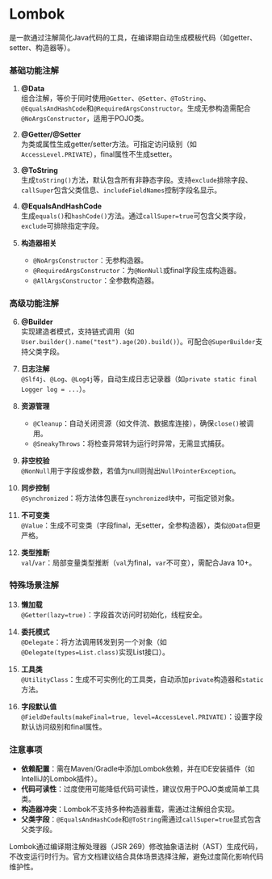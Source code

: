 # Lombok

是一款通过注解简化Java代码的工具，在编译期自动生成模板代码（如getter、setter、构造器等）。

### **基础功能注解**
1. **@Data**  
   组合注解，等价于同时使用`@Getter`、`@Setter`、`@ToString`、`@EqualsAndHashCode`和`@RequiredArgsConstructor`。生成无参构造需配合`@NoArgsConstructor`，适用于POJO类。

2. **@Getter/@Setter**  
   为类或属性生成getter/setter方法。可指定访问级别（如`AccessLevel.PRIVATE`），final属性不生成setter。

3. **@ToString**  
   生成`toString()`方法，默认包含所有非静态字段。支持`exclude`排除字段、`callSuper`包含父类信息、`includeFieldNames`控制字段名显示。

4. **@EqualsAndHashCode**  
   生成`equals()`和`hashCode()`方法。通过`callSuper=true`可包含父类字段，`exclude`可排除指定字段。

5. **构造器相关**
    - `@NoArgsConstructor`：无参构造器。
    - `@RequiredArgsConstructor`：为`@NonNull`或final字段生成构造器。
    - `@AllArgsConstructor`：全参数构造器。

### **高级功能注解**
6. **@Builder**  
   实现建造者模式，支持链式调用（如`User.builder().name("test").age(20).build()`）。可配合`@SuperBuilder`支持父类字段。

7. **日志注解**  
   `@Slf4j`、`@Log`、`@Log4j`等，自动生成日志记录器（如`private static final Logger log = ...`）。

8. **资源管理**
    - `@Cleanup`：自动关闭资源（如文件流、数据库连接），确保`close()`被调用。
    - `@SneakyThrows`：将检查异常转为运行时异常，无需显式捕获。

9. **非空校验**  
   `@NonNull`用于字段或参数，若值为null则抛出`NullPointerException`。

10. **同步控制**  
    `@Synchronized`：将方法体包裹在`synchronized`块中，可指定锁对象。

11. **不可变类**  
    `@Value`：生成不可变类（字段final，无setter，全参构造器），类似`@Data`但更严格。

12. **类型推断**  
    `val`/`var`：局部变量类型推断（`val`为final，`var`不可变），需配合Java 10+。

### **特殊场景注解**
13. **懒加载**  
    `@Getter(lazy=true)`：字段首次访问时初始化，线程安全。

14. **委托模式**  
    `@Delegate`：将方法调用转发到另一个对象（如`@Delegate(types=List.class)`实现List接口）。

15. **工具类**  
    `@UtilityClass`：生成不可实例化的工具类，自动添加`private`构造器和`static`方法。

16. **字段默认值**  
    `@FieldDefaults(makeFinal=true, level=AccessLevel.PRIVATE)`：设置字段默认访问级别和final属性。

### **注意事项**
- **依赖配置**：需在Maven/Gradle中添加Lombok依赖，并在IDE安装插件（如IntelliJ的Lombok插件）。
- **代码可读性**：过度使用可能降低代码可读性，建议仅用于POJO类或简单工具类。
- **构造器冲突**：Lombok不支持多种构造器重载，需通过注解组合实现。
- **父类字段**：`@EqualsAndHashCode`和`@ToString`需通过`callSuper=true`显式包含父类字段。

Lombok通过编译期注解处理器（JSR 269）修改抽象语法树（AST）生成代码，不改变运行时行为。官方文档建议结合具体场景选择注解，避免过度简化影响代码维护性。